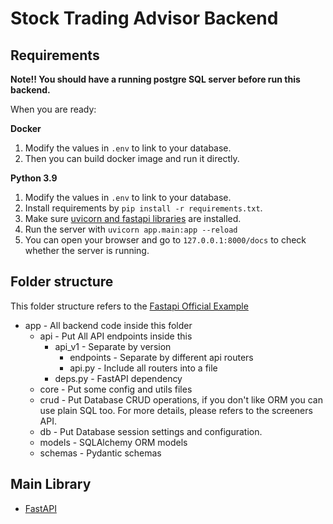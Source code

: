 # Stock Trading Advisor Backend

## Requirements

**Note!! You should have a running postgre SQL server before run this backend.** 

When you are ready:

**Docker**
1. Modify the values in `.env` to link to your database.
2. Then you can build docker image and run it directly.

**Python 3.9**
1. Modify the values in `.env` to link to your database.
2. Install requirements by `pip install -r requirements.txt`.
3. Make sure [uvicorn and fastapi libraries]("https://fastapi.tiangolo.com/tutorial/") are installed.
4. Run the server with `uvicorn app.main:app --reload`
5. You can open your browser and go to `127.0.0.1:8000/docs` to check whether the server is running.

## Folder structure

This folder structure refers to the [Fastapi Official Example]("https://github.com/tiangolo/full-stack-fastapi-postgresql/tree/master/%7B%7Bcookiecutter.project_slug%7D%7D/backend/app/app")

- app - All backend code inside this folder
    - api - Put All API endpoints inside this
        - api_v1 - Separate by version
            - endpoints - Separate by different api routers
            - api.py - Include all routers into a file
        - deps.py - FastAPI dependency
    - core - Put some config and utils files
    - crud - Put Database CRUD operations, if you don't like ORM you can use plain SQL too. For more details, please refers to the screeners API.
    - db - Put Database session settings and configuration.
    - models - SQLAlchemy ORM models
    - schemas - Pydantic schemas

## Main Library
- [FastAPI]("https://fastapi.tiangolo.com/tutorial/") 

